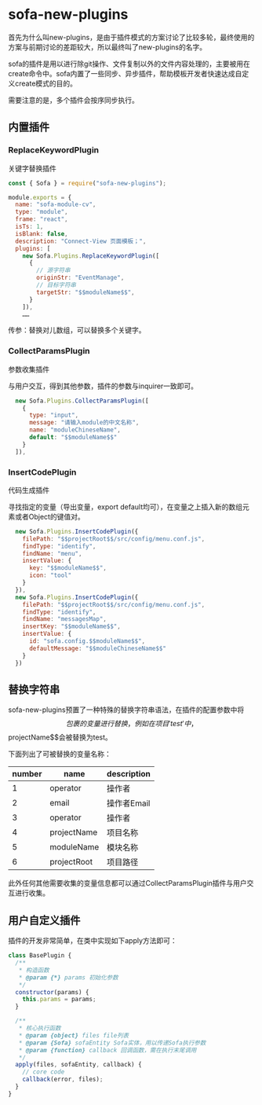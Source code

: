 # sofa-new-plugins

首先为什么叫new-plugins，是由于插件模式的方案讨论了比较多轮，最终使用的方案与前期讨论的差距较大，所以最终叫了new-plugins的名字。  

sofa的插件是用以进行除git操作、文件复制以外的文件内容处理的，主要被用在create命令中。sofa内置了一些同步、异步插件，帮助模板开发者快速达成自定义create模式的目的。  

需要注意的是，多个插件会按序同步执行。  

## 内置插件

### ReplaceKeywordPlugin

关键字替换插件

```javascript
const { Sofa } = require("sofa-new-plugins");

module.exports = {
  name: "sofa-module-cv",
  type: "module",
  frame: "react",
  isTs: 1,
  isBlank: false,
  description: "Connect-View 页面模板；",
  plugins: [
    new Sofa.Plugins.ReplaceKeywordPlugin([
      {
        // 源字符串
        originStr: "EventManage",
        // 目标字符串
        targetStr: "$$moduleName$$",
      }
    ]),
    ……
```

传参：替换对儿数组，可以替换多个关键字。

### CollectParamsPlugin

参数收集插件

与用户交互，得到其他参数，插件的参数与inquirer一致即可。

```javascript
  new Sofa.Plugins.CollectParamsPlugin([
    {
      type: "input",
      message: "请输入module的中文名称",
      name: "moduleChineseName",
      default: "$$moduleName$$"
    }
  ]),
```

### InsertCodePlugin

代码生成插件

寻找指定的变量（导出变量，export default均可），在变量之上插入新的数组元素或者Object的键值对。

```javascript
  new Sofa.Plugins.InsertCodePlugin({
    filePath: "$$projectRoot$$/src/config/menu.conf.js",
    findType: "identify",
    findName: "menu",
    insertValue: {
      key: "$$moduleName$$",
      icon: "tool"
    }
  }),
  new Sofa.Plugins.InsertCodePlugin({
    filePath: "$$projectRoot$$/src/config/menu.conf.js",
    findType: "identify",
    findName: "messagesMap",
    insertKey: "$$moduleName$$",
    insertValue: {
      id: "sofa.config.$$moduleName$$",
      defaultMessage: "$$moduleChineseName$$"
    }
  })
```

## 替换字符串

sofa-new-plugins预置了一种特殊的替换字符串语法，在插件的配置参数中将$$包裹的变量进行替换，例如在项目'test'中，$$projectName$$会被替换为test。  

下面列出了可被替换的变量名称：

number | name | description
-|-|-
1 | operator | 操作者
2 | email | 操作者Email
3 | operator | 操作者
4 | projectName | 项目名称
5 | moduleName | 模块名称
6 | projectRoot | 项目路径

此外任何其他需要收集的变量信息都可以通过CollectParamsPlugin插件与用户交互进行收集。

## 用户自定义插件

插件的开发非常简单，在类中实现如下apply方法即可：

```javascript
class BasePlugin {
  /**
   * 构造函数
   * @param {*} params 初始化参数
   */
  constructor(params) {
    this.params = params;
  }

  /**
   * 核心执行函数
   * @param {object} files file列表
   * @param {Sofa} sofaEntity Sofa实体，用以传递Sofa执行参数
   * @param {function} callback 回调函数，需在执行末尾调用
   */
  apply(files, sofaEntity, callback) {
    // core code
    callback(error, files);
  }
}
```
